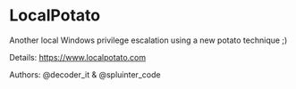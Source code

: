 # LocalPotato
Another local Windows privilege escalation using a new potato technique ;)

Details: https://www.localpotato.com

Authors: @decoder_it & @spluinter_code
